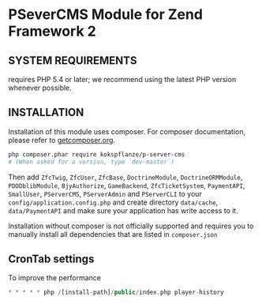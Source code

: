 # PSeverCMS Module for Zend Framework 2

## SYSTEM REQUIREMENTS

requires PHP 5.4 or later; we recommend using the
latest PHP version whenever possible.

## INSTALLATION

Installation of this module uses composer. For composer documentation, please refer to
[getcomposer.org](http://getcomposer.org/).

```sh
php composer.phar require kokspflanze/p-server-cms
# (When asked for a version, type `dev-master`)
```

Then add `ZfcTwig`, `ZfcUser`, `ZfcBase`, `DoctrineModule`, `DoctrineORMModule`, `PDODblibModule`, `BjyAuthorize`, `GameBackend`, `ZfcTicketSystem`,
`PaymentAPI`, `SmallUser`, `PServerCMS`, `PServerAdmin` and `PServerCLI`
 to your `config/application.config.php` and create directory
`data/cache`, `data/PaymentAPI` and make sure your application has write access to it.

Installation without composer is not officially supported and requires you to manually install all dependencies
that are listed in `composer.json`

## CronTab settings

To improve the performance

```php
* * * * * php /[install-path]/public/index.php player-history
```
